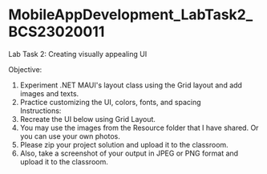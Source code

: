 # MobileAppDevelopment_LabTask2_BCS23020011
Lab Task 2: Creating visually appealing UI 

Objective: 
  1. Experiment .NET MAUI's layout class using the Grid layout and add images and texts. 
  2. Practice customizing the UI, colors, fonts, and spacing  
Instructions: 
  1. Recreate the UI below using Grid Layout. 
  2. You may use the images from the Resource folder that I have shared. Or you can use your own photos. 
  3. Please zip your project solution and upload it to the classroom. 
  4. Also, take a screenshot of your output in JPEG or PNG format and upload it to the classroom.
